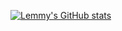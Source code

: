 [![Lemmy's GitHub stats](https://github-readme-stats.vercel.app/api?username=anuraghazra)](https://github.com/anuraghazra/github-readme-stats)
